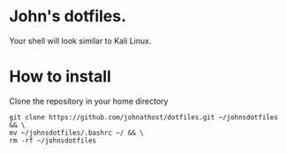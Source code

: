John's dotfiles.
=========

Your shell will look similar to Kali Linux.

How to install
=========

Clone the repository in your home directory

```
git clone https://github.com/johnathost/dotfiles.git ~/johnsdotfiles && \
mv ~/johnsdotfiles/.bashrc ~/ && \
rm -rf ~/johnsdotfiles
```